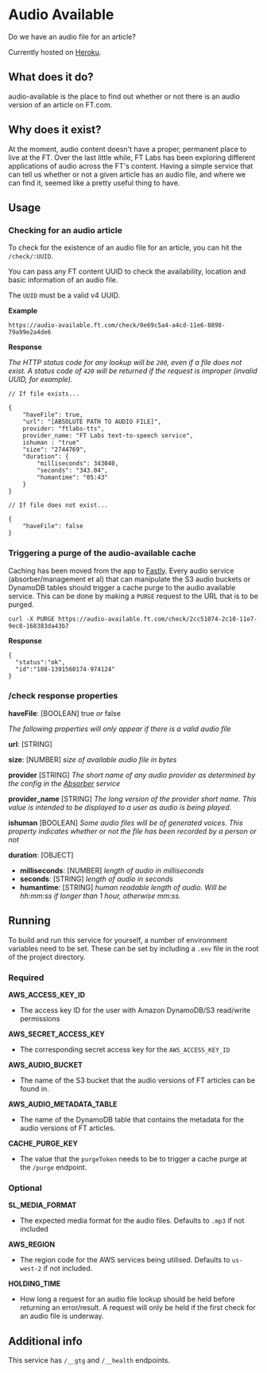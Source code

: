 # Audio Available
Do we have an audio file for an article?

Currently hosted on [Heroku](https://ftlabs-audio-available.herokuapp.com).

## What does it do?

audio-available is the place to find out whether or not there is an audio version of an article on FT.com.

## Why does it exist?

At the moment, audio content doesn't have a proper, permanent place to live at the FT. Over the last little while, FT Labs has been exploring different applications of audio across the FT's content. Having a simple service that can tell us whether or not a given article has an audio file, and where we can find it, seemed like a pretty useful thing to have.

## Usage

### Checking for an audio article

To check for the existence of an audio file for an article, you can hit the `/check/:UUID`. 

You can pass any FT content UUID to check the availability, location and basic information of an audio file.

The `UUID` must be a valid v4 UUID. 

**Example**

`https://audio-available.ft.com/check/0e69c5a4-a4cd-11e6-8898-79a99e2a4de6`

**Response**

*The HTTP status code for any lookup will be `200`, even if a file does not exist. A status code of `420` will be returned if the request is improper (invalid UUID, for example).*

```
// If file exists...

{
	"haveFile": true,
	"url": "[ABSOLUTE PATH TO AUDIO FILE]",
	provider: "ftlabs-tts",
	provider_name: "FT Labs text-to-speech service",
	ishuman : "true"
	"size": "2744769",
	"duration": {
		"milliseconds": 343040,
		"seconds": "343.04",
		"humantime": "05:43"
	}
}

// If file does not exist...

{
	"haveFile": false
}

```

### Triggering a purge of the audio-available cache

Caching has been moved from the app to [Fastly](https://docs.fastly.com/api/purge#purge_3aa1d66ee81dbfed0b03deed0fa16a9a). Every audio service (absorber/management et al) that can manipulate the S3 audio buckets or DynamoDB tables should trigger a cache purge to the audio available service. This can be done by making a `PURGE` request to the URL that is to be purged.

`curl -X PURGE https://audio-available.ft.com/check/2cc51074-2c10-11e7-9ec8-168383da43b7`

**Response**
```
{
  "status":"ok",
  "id":"108-1391560174-974124"
}
```

### /check response properties

**haveFile**: [BOOLEAN] true *or* false

*The following properties will only appear if there is a valid audio file*

**url**: [STRING] 

**size**: [NUMBER] *size of available audio file in bytes*

**provider** [STRING] *The short name of any audio provider as determined by the config in the [Absorber](https://github.com/ftlabs/Absorber#audio_rss_endpoints) service*

**provider_name** [STRING] *The long version of the provider short name. This value is intended to be displayed to a user as audio is being played.*

**ishuman** [BOOLEAN] *Some audio files will be of generated voices. This property indicates whether or not the file has been recorded by a person or not*

**duration**: [OBJECT]

- **milliseconds**: [NUMBER] *length of audio in milliseconds*
- **seconds**: [STRING] *length of audio in seconds*
- **humantime**: [STRING] *human readable length of audio. Will be hh:mm:ss if longer than 1 hour, otherwise mm:ss.*

## Running

To build and run this service for yourself, a number of environment variables need to be set. These can be set by including a `.env` file in the root of the project directory.

### Required

**AWS_ACCESS_KEY_ID**
- The access key ID for the user with Amazon DynamoDB/S3 read/write permissions

**AWS_SECRET_ACCESS_KEY**
- The corresponding secret access key for the `AWS_ACCESS_KEY_ID`

**AWS_AUDIO_BUCKET**
- The name of the S3 bucket that the audio versions of FT articles can be found in.

**AWS_AUDIO_METADATA_TABLE**
- The name of the DynamoDB table that contains the metadata for the audio versions of FT articles.

**CACHE_PURGE_KEY**
- The value that the `purgeToken` needs to be to trigger a cache purge at the `/purge` endpoint.

### Optional

**SL_MEDIA_FORMAT**
- The expected media format for the audio files. Defaults to `.mp3` if not included

**AWS_REGION**
- The region code for the AWS services being utilised. Defaults to `us-west-2` if not included.

**HOLDING_TIME**
- How long a request for an audio file lookup should be held before returning an error/result. A request will only be held if the first check for an audio file is underway. 

## Additional info

This service has `/__gtg` and `/__health` endpoints.
